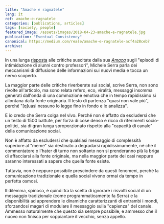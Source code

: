 ```yaml
---
title: "Amache e ragnatele"
lang: it
ref: amache-e-ragnatele
categories: [publications, articles]
tags: [society, people]
featured_image: /assets/images/2018-04-23-amache-e-ragnatele.jpg
publication: "Eventual Consistency"
canonical: https://medium.com/reale/amache-e-ragnatele-acf4a28ceb7
archive:
---
```


In una lunga [risposta](https://rep.repubblica.it/pwa/commento/2018/04/21/news/michele_serra_amaca_scuola_aggressioni_prof_ignoranza-194478858) alle critiche suscitate dalla sua [*Amaca*](https://rep.repubblica.it/pwa/rubrica/2018/04/19/news/l_amaca_di_michele_serra-194340068/) sugli "episodi di intimidazione di alunni contro professori", Michele Serra parla dei meccanismi di diffusione delle informazioni sui nuovi media e tocca un nervo scoperto.

La maggior parte delle critiche riverberate sui social, scrive Serra, non sono rivolte all'articolo, ma sono relata refero, eco, viralità, messaggi insomma generati dall'onda di una commozione emotiva che in tempo rapidissimo si allontana dalla fonte originaria. Il testo di partenza "quasi non vale più", perché "[q]uasi nessuno lo legge fino in fondo e lo analizza".

E io credo che Serra colga nel vivo. Perché non è affatto da escludersi che un testo di 1500 battute, per forza di cose denso e ricco di riferimenti socio-politici, sia di gran lunga sproporzionato rispetto alla "capacità di canale" della comunicazione social.

Non è affatto da escludersi che qualsiasi messaggio di complessità superiore al "meme" sia destinato a degradarsi rapidissimamente, né che il commentatore o l'hater di turno non soltanto non si prenderanno più la briga di affacciarsi alla fonte originale, ma nella maggior parte dei casi neppure saranno interessati a sapere che quella fonte esiste.

Tuttavia, non è neppure possibile prescindere da questi fenomeni, perché la comunicazione tradizionale e quella social vivono ormai da tempo in perfetta osmosi.

Il dilemma, spinoso, è quindi tra la scelta di ignorare i risvolti social di un messaggio tradizionale (come programmaticamente fa Serra) e la disponibilità ad apprendere le dinamiche caratterizzanti di entrambi i mondi, sforzandosi magari di modulare il messaggio sulla "capienza" del canale. Ammesso naturalmente che questo sia sempre possibile, e ammesso che il nuovo non finisca per soppiantare il vecchio, senza appello.
